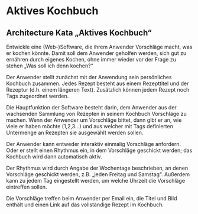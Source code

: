 # Aktives Kochbuch
## Architecture Kata „Aktives Kochbuch“
Entwickle eine (Web-)Software, die ihrem Anwender Vorschläge macht, was er kochen könnte. Damit soll dem Anwender geholfen werden, sich gut zu ernähren durch eigenes Kochen, ohne immer wieder vor der Frage zu stehen „Was soll ich denn kochen?“

Der Anwender stellt zunächst mit der Anwendung sein persönliches Kochbuch zusammen. Jedes Rezept besteht aus einem Rezepttitel und der Rezeptur (d.h. einem längeren Text). Zusätzlich können jedem Rezept noch Tags zugeordnet werden.

Die Hauptfunktion der Software besteht darin, dem Anwender aus der wachsenden Sammlung von Rezepten in seinem Kochbuch Vorschläge zu machen. Wenn der Anwender um Vorschläge bittet, dann gibt er an, wie viele er haben möchte (1,2,3…) und aus welcher mit Tags definierten Untermenge an Rezepten sie ausgewählt werden sollen.

Der Anwender kann entweder interaktiv einmalig Vorschläge anfordern. Oder er stellt einen Rhythmus ein, in dem Vorschläge geschickt werden; das Kochbuch wird dann automatisch aktiv.

Der Rhythmus wird durch Angabe der Wochentage beschrieben, an denen Vorschläge geschickt werden, z.B. „jeden Freitag und Samstag“. Außerdem kann zu jedem Tag eingestellt werden, um welche Uhrzeit die Vorschläge eintreffen sollen.

Die Vorschläge treffen beim Anwender per Email ein, die Titel und Bild enthält und einen Link auf das vollständige Rezept im Kochbuch.